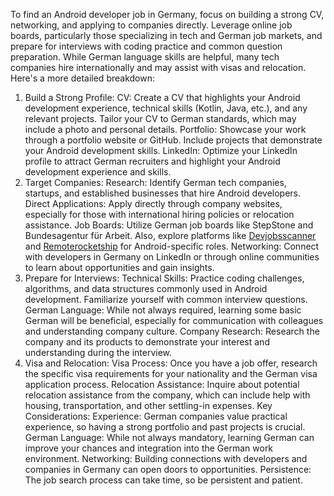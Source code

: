 To find an Android developer job in Germany, focus on building a strong CV, networking, and applying to companies directly. Leverage online job boards, particularly those specializing in tech and German job markets, and prepare for interviews with coding practice and common question preparation. While German language skills are helpful, many tech companies hire internationally and may assist with visas and relocation. 
Here's a more detailed breakdown:
1. Build a Strong Profile:
CV:
Create a CV that highlights your Android development experience, technical skills (Kotlin, Java, etc.), and any relevant projects. Tailor your CV to German standards, which may include a photo and personal details. 
Portfolio:
Showcase your work through a portfolio website or GitHub. Include projects that demonstrate your Android development skills. 
LinkedIn:
Optimize your LinkedIn profile to attract German recruiters and highlight your Android development experience and skills. 
2. Target Companies:
Research:
Identify German tech companies, startups, and established businesses that hire Android developers. 
Direct Applications:
Apply directly through company websites, especially for those with international hiring policies or relocation assistance. 
Job Boards:
Utilize German job boards like StepStone and Bundesagentur für Arbeit. Also, explore platforms like [Devjobsscanner](https://www.devjobsscanner.com/android-developer-jobs-in-germany/) and [Remoterocketship](https://www.remoterocketship.com/country/germany/jobs/android-engineer) for Android-specific roles. 
Networking:
Connect with developers in Germany on LinkedIn or through online communities to learn about opportunities and gain insights. 
3. Prepare for Interviews:
Technical Skills:
Practice coding challenges, algorithms, and data structures commonly used in Android development. Familiarize yourself with common interview questions. 
German Language:
While not always required, learning some basic German will be beneficial, especially for communication with colleagues and understanding company culture. 
Company Research:
Research the company and its products to demonstrate your interest and understanding during the interview. 
4. Visa and Relocation:
Visa Process:
Once you have a job offer, research the specific visa requirements for your nationality and the German visa application process. 
Relocation Assistance:
Inquire about potential relocation assistance from the company, which can include help with housing, transportation, and other settling-in expenses. 
Key Considerations:
Experience:
German companies value practical experience, so having a strong portfolio and past projects is crucial. 
German Language:
While not always mandatory, learning German can improve your chances and integration into the German work environment. 
Networking:
Building connections with developers and companies in Germany can open doors to opportunities. 
Persistence:
The job search process can take time, so be persistent and patient.